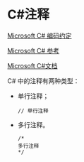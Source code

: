 # C#注释

[Microsoft C# 编码约定](https://learn.microsoft.com/zh-cn/dotnet/csharp/fundamentals/coding-style/coding-conventions)

[Microsoft C# 参考](https://learn.microsoft.com/zh-cn/previous-versions/visualstudio/visual-studio-2012/618ayhy6(v=vs.110))

[Microsoft C#文档](https://learn.microsoft.com/zh-cn/dotnet/csharp/)

C# 中的注释有两种类型：

- 单行注释；

  ```
  // 单行注释
  ```

- 多行注释。
  ```
  /*
  多行注释
  */
  ```

  